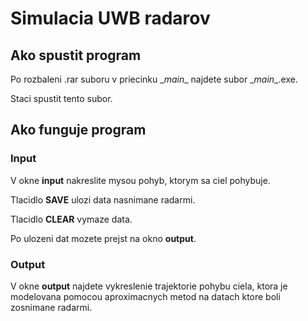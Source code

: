 # Simulacia UWB radarov


## Ako spustit program

Po rozbaleni .rar suboru v priecinku \__main__ najdete subor \__main__.exe.

Staci spustit tento subor.

## Ako funguje program

### Input

V okne **input** nakreslite mysou pohyb, ktorym sa ciel pohybuje.

Tlacidlo **SAVE** ulozi data nasnimane radarmi.

Tlacidlo **CLEAR** vymaze data.

Po ulozeni dat mozete prejst na okno **output**.

### Output

V okne **output** najdete vykreslenie trajektorie pohybu ciela,
ktora je modelovana pomocou aproximacnych metod na datach ktore boli zosnimane radarmi.